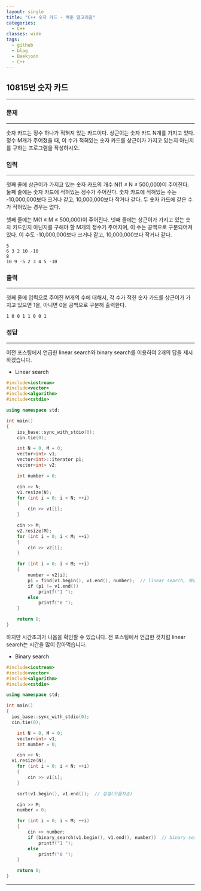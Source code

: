 ```yaml
---
layout: single
title: "C++ 숫자 카드 - 백준 알고리즘"
categories:
  - C++
classes: wide
tags:
  - github
  - blog
  - Baekjoon
  - C++
---
```

## 10815번 **숫자 카드**
---

### 문제
---
  숫자 카드는 정수 하나가 적혀져 있는 카드이다. 상근이는 숫자 카드 N개를 가지고 있다. 정수 M개가 주어졌을 때, 이 수가 적혀있는 숫자 카드를 상근이가 가지고 있는지 아닌지를 구하는 프로그램을 작성하시오.

### 입력
---
첫째 줄에 상근이가 가지고 있는 숫자 카드의 개수 N(1 ≤ N ≤ 500,000)이 주어진다. 둘째 줄에는 숫자 카드에 적혀있는 정수가 주어진다. 숫자 카드에 적혀있는 수는 -10,000,000보다 크거나 같고, 10,000,000보다 작거나 같다. 두 숫자 카드에 같은 수가 적혀있는 경우는 없다.

셋째 줄에는 M(1 ≤ M ≤ 500,000)이 주어진다. 넷째 줄에는 상근이가 가지고 있는 숫자 카드인지 아닌지를 구해야 할 M개의 정수가 주어지며, 이 수는 공백으로 구분되어져 있다. 이 수도 -10,000,000보다 크거나 같고, 10,000,000보다 작거나 같다.
```
5
6 3 2 10 -10
8
10 9 -5 2 3 4 5 -10
```

### 출력
---
첫째 줄에 입력으로 주어진 M개의 수에 대해서, 각 수가 적힌 숫자 카드를 상근이가 가지고 있으면 1을, 아니면 0을 공백으로 구분해 출력한다.
```
1 0 0 1 1 0 0 1
```

### 정답
---
이전 포스팅에서 언급한 linear search와 binary search를 이용하여 2개의 답을 제시하겠습니다.
+ Linear search

```c++
#include<iostream>
#include<vector>
#include<algorithm>
#include<cstdio>

using namespace std;

int main()
{
	ios_base::sync_with_stdio(0);
	cin.tie(0);

	int N = 0, M = 0;
	vector<int> v1;
	vector<int>::iterator p1;
	vector<int> v2;

	int number = 0;

	cin >> N;
	v1.resize(N);
	for (int i = 0; i < N; ++i)
	{
		cin >> v1[i];
	}

	cin >> M;
	v2.resize(M);
	for (int i = 0; i < M; ++i)
	{
		cin >> v2[i];
	}

	for (int i = 0; i < M; ++i)
	{
		number = v2[i];
		p1 = find(v1.begin(), v1.end(), number);  // linear search, 해당 값의 포인터를 반환하며 없을 경우 v1.end()를 반환
		if (p1 != v1.end())
			printf("1 ");
		else
			printf("0 ");
	}

	return 0;
}

```
하지만 시간초과가 나옴을 확인할 수 있습니다. 전 포스팅에서 언급한 것처럼 linear search는 시간을 많이 잡아먹습니다.

+ Binary search

```c++
#include<iostream>
#include<vector>
#include<algorithm>
#include<cstdio>

using namespace std;

int main()
{
  ios_base::sync_with_stdio(0);
  cin.tie(0);

	int N = 0, M = 0;
	vector<int> v1;
	int number = 0;

	cin >> N;
  v1.resize(N);
	for (int i = 0; i < N; ++i)
	{
		cin >> v1[i];
	}

	sort(v1.begin(), v1.end());  // 정렬(오름차순)

	cin >> M;
	number = 0;

	for (int i = 0; i < M; ++i)
	{
		cin >> number;
		if (binary_search(v1.begin(), v1.end(), number))  // binary search. 해당 값이 존재하면 1을 반환
			printf("1 ");
		else
			printf("0 ");
	}

	return 0;
}
```
---
